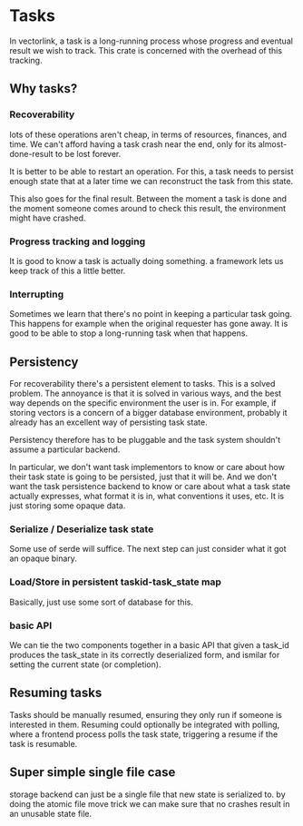 # Tasks
In vectorlink, a task is a long-running process whose progress and
eventual result we wish to track. This crate is concerned with the
overhead of this tracking.

## Why tasks?
### Recoverability
lots of these operations aren't cheap, in terms of resources,
finances, and time. We can't afford having a task crash near the end,
only for its almost-done-result to be lost forever.

It is better to be able to restart an operation. For this, a task
needs to persist enough state that at a later time we can reconstruct
the task from this state.

This also goes for the final result. Between the moment a task is done
and the moment someone comes around to check this result, the
environment might have crashed.

### Progress tracking and logging
It is good to know a task is actually doing something. a framework
lets us keep track of this a little better.

### Interrupting
Sometimes we learn that there's no point in keeping a particular
task going. This happens for example when the original requester has
gone away. It is good to be able to stop a long-running task when that
happens.

## Persistency
For recoverability there's a persistent element to tasks.
This is a solved problem. The annoyance is that it is solved in
various ways, and the best way depends on the specific environment the
user is in. For example, if storing vectors is a concern of a bigger
database environment, probably it already has an excellent way of
persisting task state.

Persistency therefore has to be pluggable and the task system
shouldn't assume a particular backend.

In particular, we don't want task implementors to know or care about
how their task state is going to be persisted, just that it will
be. And we don't want the task persistence backend to know or care
about what a task state actually expresses, what format it is in, what
conventions it uses, etc. It is just storing some opaque data.

### Serialize / Deserialize task state
Some use of serde will suffice. The next step can just consider what
it got an opaque binary.

### Load/Store in persistent taskid-task_state map
Basically, just use some sort of database for this.

### basic API
We can tie the two components together in a basic API that given a
task_id produces the task_state in its correctly deserialized form,
and ismilar for setting the current state (or completion).

## Resuming tasks
Tasks should be manually resumed, ensuring they only run if someone is
interested in them.
Resuming could optionally be integrated with polling, where a frontend
process polls the task state, triggering a resume if the task is
resumable.

## Super simple single file case
storage backend can just be a single file that new state is serialized to.
by doing the atomic file move trick we can make sure that no crashes result in an unusable state file.


